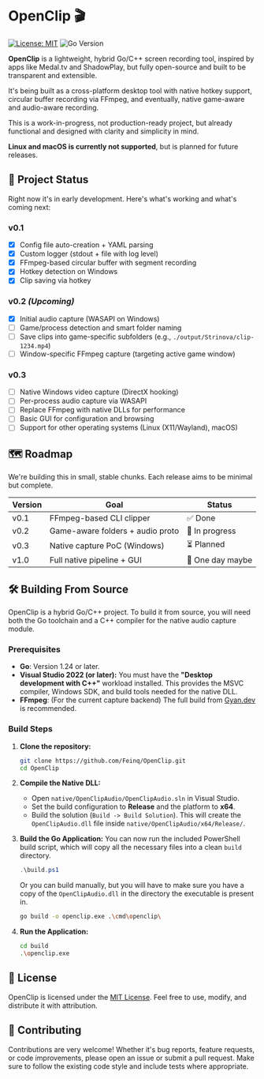 # OpenClip 🎬

[![License: MIT](https://img.shields.io/badge/License-MIT-yellow.svg)](LICENSE)
![Go Version](https://img.shields.io/github/go-mod/go-version/Feinq/OpenClip)

**OpenClip** is a lightweight, hybrid Go/C++ screen recording tool, inspired by apps like Medal.tv and ShadowPlay, but fully open-source and built to be transparent and extensible.

It's being built as a cross-platform desktop tool with native hotkey support, circular buffer recording via FFmpeg, and eventually, native game-aware and audio-aware recording.

This is a work-in-progress, not production-ready project, but already functional and designed with clarity and simplicity in mind.

**Linux and macOS is currently not supported**, but is planned for future releases.

## 🧱 Project Status

Right now it's in early development. Here's what's working and what's coming next:

### v0.1
- [x] Config file auto-creation + YAML parsing
- [x] Custom logger (stdout + file with log level)
- [x] FFmpeg-based circular buffer with segment recording
- [x] Hotkey detection on Windows
- [x] Clip saving via hotkey

### v0.2 _(Upcoming)_
- [x] Initial audio capture (WASAPI on Windows)
- [ ] Game/process detection and smart folder naming
- [ ] Save clips into game-specific subfolders (e.g., `./output/Strinova/clip-1234.mp4`)
- [ ] Window-specific FFmpeg capture (targeting active game window)

### v0.3
- [ ] Native Windows video capture (DirectX hooking)
- [ ] Per-process audio capture via WASAPI
- [ ] Replace FFmpeg with native DLLs for performance
- [ ] Basic GUI for configuration and browsing
- [ ] Support for other operating systems (Linux (X11/Wayland), macOS)

## 🗺️ Roadmap

We're building this in small, stable chunks. Each release aims to be minimal but complete.

| Version | Goal                             | Status          |
|---------|----------------------------------|-----------------|
| v0.1    | FFmpeg-based CLI clipper         | ✅ Done         |
| v0.2    | Game-aware folders + audio proto | 🚧 In progress  |
| v0.3    | Native capture PoC (Windows)     | ⏳ Planned      |
| v1.0    | Full native pipeline + GUI       | 🔮 One day maybe|

## 🛠️ Building From Source

OpenClip is a hybrid Go/C++ project. To build it from source, you will need both the Go toolchain and a C++ compiler for the native audio capture module.

### Prerequisites

*   **Go**: Version 1.24 or later.
*   **Visual Studio 2022 (or later):** You must have the **"Desktop development with C++"** workload installed. This provides the MSVC compiler, Windows SDK, and build tools needed for the native DLL.
*   **FFmpeg**: (For the current capture backend) The full build from [Gyan.dev](https://www.gyan.dev/ffmpeg/builds/) is recommended.

### Build Steps

1.  **Clone the repository:**
    ```sh
    git clone https://github.com/Feinq/OpenClip.git
    cd OpenClip
    ```

2.  **Compile the Native DLL:**
    *   Open `native/OpenClipAudio/OpenClipAudio.sln` in Visual Studio.
    *   Set the build configuration to **Release** and the platform to **x64**.
    *   Build the solution (`Build -> Build Solution`). This will create the `OpenClipAudio.dll` file inside `native/OpenClipAudio/x64/Release/`.

3.  **Build the Go Application:**
    You can now run the included PowerShell build script, which will copy all the necessary files into a clean `build` directory.
    ```powershell
    .\build.ps1
    ```
    
    Or you can build manually, but you will have to make sure you have a copy of the `OpenClipAudio.dll` in the directory the executable is present in.

    ```sh
    go build -o openclip.exe .\cmd\openclip\
    ```

4.  **Run the Application:**
    ```sh
    cd build
    .\openclip.exe
    ```

## 📄 License

OpenClip is licensed under the [MIT License](LICENSE).
Feel free to use, modify, and distribute it with attribution.

## 🤝 Contributing

Contributions are very welcome! Whether it's bug reports, feature requests, or code improvements, please open an issue or submit a pull request.
Make sure to follow the existing code style and include tests where appropriate.